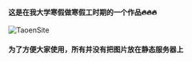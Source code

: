#### 这是在我大学寒假做寒假工时期的一个作品🔥🔥🔥
![TaoenSite](http://baby925.top/TaoenSite/img/TaoenSite.png)

#### 为了方便大家使用，所有并没有把图片放在静态服务器上